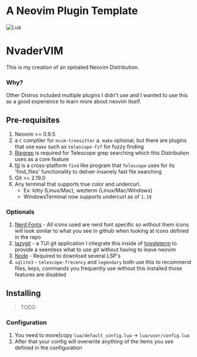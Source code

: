 # A Neovim Plugin Template

![Lua](https://img.shields.io/badge/Made%20with%20Lua-blueviolet.svg?style=for-the-badge&logo=lua)
# NvaderVIM
This is my creation of an opinated Neovim Distribution.

### Why?
Other Distros included multiple plugins I didn't use and I wanted to use this as a good experience to learn more about neovim
itself.

## Pre-requisites
1. Neovim >= 0.9.5
2. a `C` compliler for `nvim-treesitter`
    a. `make` optional, but there are plugins that use `make` such as `telescope-fzf` for fuzzy finding
3. [Ripgrep](https://github.com/BurntSushi/ripgrep) is required for Telescope grep searching which this Distribution uses as a core feature
4. [fd](https://github.com/sharkdp/fd) is a cross-platform `find` like program that `Telescope` uses for its 'find_files' functionality to deliver insanely fast file searching
5. Git >= 2.19.0
6. Any terminal that supports true color and undercurl.
    - Ex: kitty (Linux/Mac), wezterm (Linux/Mac/Windows)
    - WindowsTerminal now supports undercurl as of `1.19`

### Optionals
1. [Nerd Fonts](https://nerdfonts.com) - All icons used are nerd font specific so without them icons will look similar to what you see in github when looking at icons defined in the repo
2. [lazygit](https://github.com/jesseduffield/lazygit) - a TUI git application I integrate this inside of [toggleterm](https://github.com/akinsho/toggleterm.nvim) to provide a seemless what to use git without having to leave neovim
3. [Node](https://nodejs.org) - Required to download several LSP's
4. `sqlite3` - `telescope-frecency` and `legendary` both use this to recommend files, keys, commands you frequently use without this installed those features are disabled

## Installing
>TODO

### Configuration
1. You need to move|copy `lua/default_config.lua` -> `lua/user/config.lua`
2. After that your config will overwrite anything of the items you see defined in the configuration
